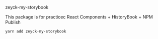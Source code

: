 zeyck-my-storybook

This package is for practicec React Components + HistoryBook + NPM Publish

```
yarn add zeyck-my-storybook
```

